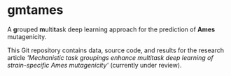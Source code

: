 # gmtames

A **g**rouped **m**ulti**t**ask deep learning approach for the prediction of **Ames** mutagenicity.

This Git repository contains data, source code, and results for the research article *'Mechanistic task groupings enhance multitask deep learning of strain-specific Ames mutagenicity'* (currently under review).